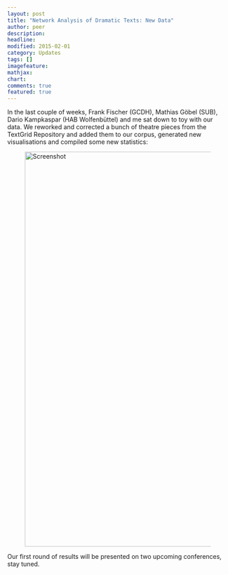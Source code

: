 ```yaml
---
layout: post
title: "Network Analysis of Dramatic Texts: New Data"
author: peer
description: 
headline: 
modified: 2015-02-01
category: Updates
tags: []
imagefeature: 
mathjax: 
chart: 
comments: true
featured: true
---
```

In the last couple of weeks, Frank Fischer (GCDH), Mathias Göbel (SUB), Dario Kampkaspar (HAB Wolfenbüttel) and me sat down to toy with our data. We reworked and corrected a bunch of theatre pieces from the TextGrid Repository and added them to our corpus, generated new visualisations and compiled some new statistics:

<figure>
  <img src="{{ site.url }}/images/netzwerkkarten_720.jpg" alt="Screenshot" style="width:56.25rem">
</figure>

Our first round of results will be presented on two upcoming conferences, stay tuned.
